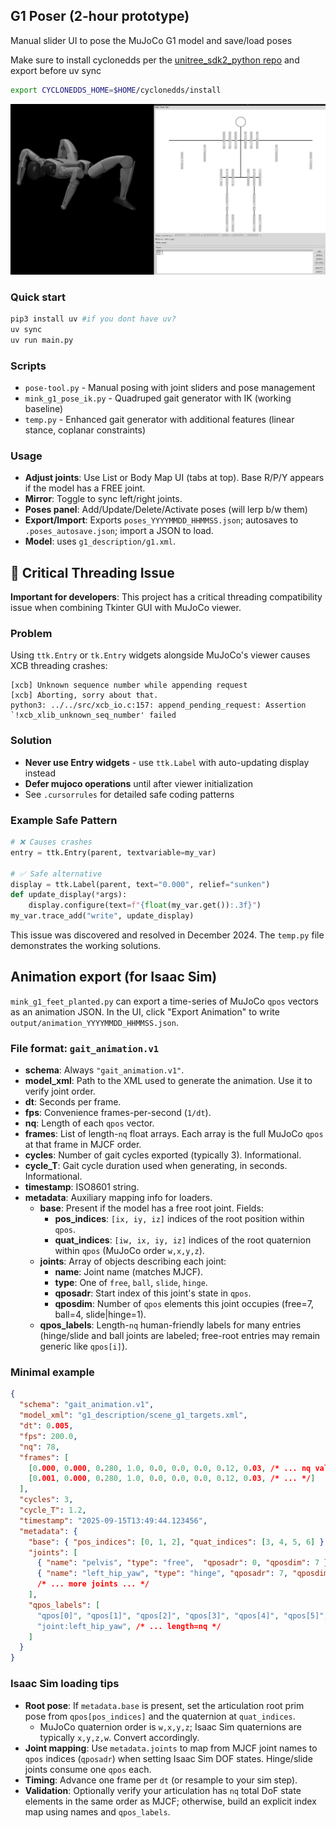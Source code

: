 ## G1 Poser (2-hour prototype)

Manual slider UI to pose the MuJoCo G1 model and save/load poses 

Make sure to install cyclonedds per the [unitree_sdk2_python repo](https://github.com/unitreerobotics/unitree_sdk2_python) and export before uv sync
```bash 
export CYCLONEDDS_HOME=$HOME/cyclonedds/install
```

![App screenshot](screenshot.png)

### Quick start
```bash
pip3 install uv #if you dont have uv?
uv sync
uv run main.py
```

### Scripts
- `pose-tool.py` - Manual posing with joint sliders and pose management
- `mink_g1_pose_ik.py` - Quadruped gait generator with IK (working baseline)
- `temp.py` - Enhanced gait generator with additional features (linear stance, coplanar constraints)

### Usage
- **Adjust joints**: Use List or Body Map UI (tabs at top). Base R/P/Y appears if the model has a FREE joint.
- **Mirror**: Toggle to sync left/right joints.
- **Poses panel**: Add/Update/Delete/Activate poses (will lerp b/w them)
- **Export/Import**: Exports `poses_YYYYMMDD_HHMMSS.json`; autosaves to `.poses_autosave.json`; import a JSON to load.
- **Model**: uses `g1_description/g1.xml`.

## 🚨 Critical Threading Issue

**Important for developers**: This project has a critical threading compatibility issue when combining Tkinter GUI with MuJoCo viewer.

### Problem
Using `ttk.Entry` or `tk.Entry` widgets alongside MuJoCo's viewer causes XCB threading crashes:
```
[xcb] Unknown sequence number while appending request
[xcb] Aborting, sorry about that.
python3: ../../src/xcb_io.c:157: append_pending_request: Assertion `!xcb_xlib_unknown_seq_number' failed
```

### Solution
- **Never use Entry widgets** - use `ttk.Label` with auto-updating display instead
- **Defer mujoco operations** until after viewer initialization
- See `.cursorrules` for detailed safe coding patterns

### Example Safe Pattern
```python
# ❌ Causes crashes
entry = ttk.Entry(parent, textvariable=my_var)

# ✅ Safe alternative  
display = ttk.Label(parent, text="0.000", relief="sunken")
def update_display(*args):
    display.configure(text=f"{float(my_var.get()):.3f}")
my_var.trace_add("write", update_display)
```

This issue was discovered and resolved in December 2024. The `temp.py` file demonstrates the working solutions.

## Animation export (for Isaac Sim)

`mink_g1_feet_planted.py` can export a time-series of MuJoCo `qpos` vectors as an animation JSON. In the UI, click "Export Animation" to write `output/animation_YYYYMMDD_HHMMSS.json`.

### File format: `gait_animation.v1`

- **schema**: Always `"gait_animation.v1"`.
- **model_xml**: Path to the XML used to generate the animation. Use it to verify joint order.
- **dt**: Seconds per frame.
- **fps**: Convenience frames-per-second (`1/dt`).
- **nq**: Length of each `qpos` vector.
- **frames**: List of length-`nq` float arrays. Each array is the full MuJoCo `qpos` at that frame in MJCF order.
- **cycles**: Number of gait cycles exported (typically 3). Informational.
- **cycle_T**: Gait cycle duration used when generating, in seconds. Informational.
- **timestamp**: ISO8601 string.
- **metadata**: Auxiliary mapping info for loaders.
  - **base**: Present if the model has a free root joint. Fields:
    - **pos_indices**: `[ix, iy, iz]` indices of the root position within `qpos`.
    - **quat_indices**: `[iw, ix, iy, iz]` indices of the root quaternion within `qpos` (MuJoCo order `w,x,y,z`).
  - **joints**: Array of objects describing each joint:
    - **name**: Joint name (matches MJCF).
    - **type**: One of `free`, `ball`, `slide`, `hinge`.
    - **qposadr**: Start index of this joint's state in `qpos`.
    - **qposdim**: Number of `qpos` elements this joint occupies (free=7, ball=4, slide|hinge=1).
  - **qpos_labels**: Length-`nq` human-friendly labels for many entries (hinge/slide and ball joints are labeled; free-root entries may remain generic like `qpos[i]`).

### Minimal example

```json
{
  "schema": "gait_animation.v1",
  "model_xml": "g1_description/scene_g1_targets.xml",
  "dt": 0.005,
  "fps": 200.0,
  "nq": 78,
  "frames": [
    [0.000, 0.000, 0.280, 1.0, 0.0, 0.0, 0.0, 0.12, 0.03, /* ... nq values ... */],
    [0.001, 0.000, 0.280, 1.0, 0.0, 0.0, 0.0, 0.12, 0.03, /* ... */]
  ],
  "cycles": 3,
  "cycle_T": 1.2,
  "timestamp": "2025-09-15T13:49:44.123456",
  "metadata": {
    "base": { "pos_indices": [0, 1, 2], "quat_indices": [3, 4, 5, 6] },
    "joints": [
      { "name": "pelvis", "type": "free",  "qposadr": 0, "qposdim": 7 },
      { "name": "left_hip_yaw", "type": "hinge", "qposadr": 7, "qposdim": 1 }
      /* ... more joints ... */
    ],
    "qpos_labels": [
      "qpos[0]", "qpos[1]", "qpos[2]", "qpos[3]", "qpos[4]", "qpos[5]", "qpos[6]",
      "joint:left_hip_yaw", /* ... length=nq */
    ]
  }
}
```

### Isaac Sim loading tips

- **Root pose**: If `metadata.base` is present, set the articulation root prim pose from `qpos[pos_indices]` and the quaternion at `quat_indices`.
  - MuJoCo quaternion order is `w,x,y,z`; Isaac Sim quaternions are typically `x,y,z,w`. Convert accordingly.
- **Joint mapping**: Use `metadata.joints` to map from MJCF joint names to `qpos` indices (`qposadr`) when setting Isaac Sim DOF states. Hinge/slide joints consume one `qpos` each.
- **Timing**: Advance one frame per `dt` (or resample to your sim step).
- **Validation**: Optionally verify your articulation has `nq` total DoF state elements in the same order as MJCF; otherwise, build an explicit index map using names and `qpos_labels`.
